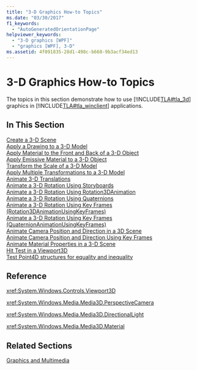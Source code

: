 ```yaml
---
title: "3-D Graphics How-to Topics"
ms.date: "03/30/2017"
f1_keywords: 
  - "AutoGeneratedOrientationPage"
helpviewer_keywords: 
  - "3-D graphics [WPF]"
  - "graphics [WPF], 3-D"
ms.assetid: 4f091835-28d1-498c-b660-9b3acf34ed13
---
```

# 3-D Graphics How-to Topics
The topics in this section demonstrate how to use [!INCLUDE[TLA#tla_3d](../../../../includes/tlasharptla-3d-md.md)] graphics in [!INCLUDE[TLA#tla_winclient](../../../../includes/tlasharptla-winclient-md.md)] applications.  
  
## In This Section  
 [Create a 3-D Scene](../../../../docs/framework/wpf/graphics-multimedia/how-to-create-a-3-d-scene.md)  
 [Apply a Drawing to a 3-D Model](../../../../docs/framework/wpf/graphics-multimedia/how-to-apply-a-drawing-to-a-3-d-model.md)  
 [Apply Material to the Front and Back of a 3-D Object](../../../../docs/framework/wpf/graphics-multimedia/how-to-apply-material-to-the-front-and-back-of-a-3-d-object.md)  
 [Apply Emissive Material to a 3-D Object](../../../../docs/framework/wpf/graphics-multimedia/how-to-apply-emissive-material-to-a-3-d-object.md)  
 [Transform the Scale of a 3-D Model](../../../../docs/framework/wpf/graphics-multimedia/how-to-transform-the-scale-of-a-3-d-model.md)  
 [Apply Multiple Transformations to a 3-D Model](../../../../docs/framework/wpf/graphics-multimedia/how-to-apply-multiple-transformations-to-a-3-d-model.md)  
 [Animate 3-D Translations](../../../../docs/framework/wpf/graphics-multimedia/how-to-animate-3-d-translations.md)  
 [Animate a 3-D Rotation Using Storyboards](../../../../docs/framework/wpf/graphics-multimedia/how-to-animate-a-3-d-rotation-using-storyboards.md)  
 [Animate a 3-D Rotation Using Rotation3DAnimation](../../../../docs/framework/wpf/graphics-multimedia/how-to-animate-a-3-d-rotation-using-rotation3danimation.md)  
 [Animate a 3-D Rotation Using Quaternions](../../../../docs/framework/wpf/graphics-multimedia/how-to-animate-a-3-d-rotation-using-quaternions.md)  
 [Animate a 3-D Rotation Using Key Frames (Rotation3DAnimationUsingKeyFrames)](../../../../docs/framework/wpf/graphics-multimedia/how-to-animate-a-3-d-rotation-using-key-frames.md)  
 [Animate a 3-D Rotation Using Key Frames (QuaternionAnimationUsingKeyFrames)](../../../../docs/framework/wpf/graphics-multimedia/animate-a-3-d-rotation-quaternionanimationusingkeyframes.md)  
 [Animate Camera Position and Direction in a 3D Scene](../../../../docs/framework/wpf/graphics-multimedia/how-to-animate-camera-position-and-direction-in-a-3d-scene.md)  
 [Animate Camera Position and Direction Using Key Frames](../../../../docs/framework/wpf/graphics-multimedia/how-to-animate-camera-position-and-direction-using-key-frames.md)  
 [Animate Material Properties in a 3-D Scene](../../../../docs/framework/wpf/graphics-multimedia/how-to-animate-material-properties-in-a-3-d-scene.md)  
 [Hit Test in a Viewport3D](../../../../docs/framework/wpf/graphics-multimedia/how-to-hit-test-in-a-viewport3d.md)  
 [Test Point4D structures for equality and inequality](../../../../docs/framework/wpf/graphics-multimedia/how-to-test-point4d-structures-for-equality-and-inequality.md)  
  
## Reference  
 <xref:System.Windows.Controls.Viewport3D>  
  
 <xref:System.Windows.Media.Media3D.PerspectiveCamera>  
  
 <xref:System.Windows.Media.Media3D.DirectionalLight>  
  
 <xref:System.Windows.Media.Media3D.Material>  
  
## Related Sections  
 [Graphics and Multimedia](../../../../docs/framework/wpf/graphics-multimedia/index.md)
